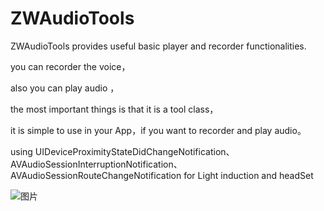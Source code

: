 # ZWAudioTools


ZWAudioTools provides useful basic player and recorder functionalities.

you can recorder the voice，

also you can play audio ，

the most important things is that it is a tool class，

it is simple to use in your App，if you want to recorder and play audio。 


 using UIDeviceProximityStateDidChangeNotification、AVAudioSessionInterruptionNotification、AVAudioSessionRouteChangeNotification for
Light induction and headSet 

![图片](https://github.com/ziwen/ZWAudioTools/blob/master/image.png)
